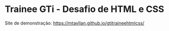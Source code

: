 # Trainee GTi - Desafio de HTML e CSS 
Site de demonstração: https://mtayllan.github.io/gtitraineehtmlcss/
